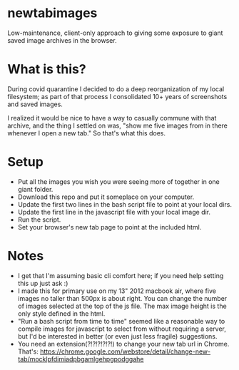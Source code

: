 # newtabimages
Low-maintenance, client-only approach to giving some exposure to giant saved image archives in the browser.

# What is this?
During covid quarantine I decided to do a deep reorganization of my local filesystem; as part of that process I consolidated 10+ years of screenshots and saved images. 

I realized it would be nice to have a way to casually commune with that archive, and the thing I settled on was, "show me five images from in there whenever I open a new tab." So that's what this does.

# Setup
- Put all the images you wish you were seeing more of together in one giant folder.
- Download this repo and put it someplace on your computer.
- Update the first two lines in the bash script file to point at your local dirs.
- Update the first line in the javascript file with your local image dir.
- Run the script.
- Set your browser's new tab page to point at the included html.

# Notes
- I get that I'm assuming basic cli comfort here; if you need help setting this up just ask :)
- I made this for primary use on my 13" 2012 macbook air, where five images no taller than 500px is about right. You can change the number of images selected at the top of the js file. The max image height is the only style defined in the html.
- "Run a bash script from time to time" seemed like a reasonable way to compile images for javascript to select from without requiring a server, but I'd be interested in better (or even just less fragile) suggestions.
- You need an extension(?!?!?!?!?!) to change your new tab url in Chrome. That's: https://chrome.google.com/webstore/detail/change-new-tab/mocklpfdimiadpbgamlgehpgpodggahe

